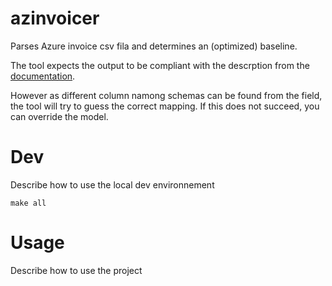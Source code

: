 # azinvoicer

Parses Azure invoice csv fila and determines an (optimized) baseline.

The tool expects the output to be compliant with the descrption from the [documentation](https://learn.microsoft.com/en-us/azure/cost-management-billing/understand/understand-usage).

However as different column namong schemas can be found from the field, the tool will try to guess the correct mapping. If this does not succeed, you can override the model.

# Dev

Describe how to use the local dev environnement

```
make all
```

# Usage

Describe how to use the project







